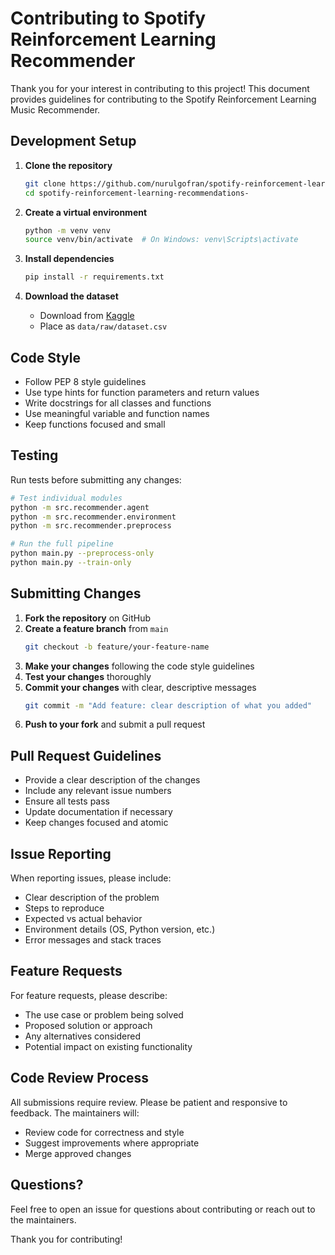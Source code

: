 # Contributing to Spotify Reinforcement Learning Recommender

Thank you for your interest in contributing to this project! This document provides guidelines for contributing to the Spotify Reinforcement Learning Music Recommender.

## Development Setup

1. **Clone the repository**
   ```bash
   git clone https://github.com/nurulgofran/spotify-reinforcement-learning-recommendations-.git
   cd spotify-reinforcement-learning-recommendations-
   ```

2. **Create a virtual environment**
   ```bash
   python -m venv venv
   source venv/bin/activate  # On Windows: venv\Scripts\activate
   ```

3. **Install dependencies**
   ```bash
   pip install -r requirements.txt
   ```

4. **Download the dataset**
   - Download from [Kaggle](https://www.kaggle.com/datasets/zaheenhamidani/ultimate-spotify-tracks-db)
   - Place as `data/raw/dataset.csv`

## Code Style

- Follow PEP 8 style guidelines
- Use type hints for function parameters and return values
- Write docstrings for all classes and functions
- Use meaningful variable and function names
- Keep functions focused and small

## Testing

Run tests before submitting any changes:

```bash
# Test individual modules
python -m src.recommender.agent
python -m src.recommender.environment
python -m src.recommender.preprocess

# Run the full pipeline
python main.py --preprocess-only
python main.py --train-only
```

## Submitting Changes

1. **Fork the repository** on GitHub
2. **Create a feature branch** from `main`
   ```bash
   git checkout -b feature/your-feature-name
   ```
3. **Make your changes** following the code style guidelines
4. **Test your changes** thoroughly
5. **Commit your changes** with clear, descriptive messages
   ```bash
   git commit -m "Add feature: clear description of what you added"
   ```
6. **Push to your fork** and submit a pull request

## Pull Request Guidelines

- Provide a clear description of the changes
- Include any relevant issue numbers
- Ensure all tests pass
- Update documentation if necessary
- Keep changes focused and atomic

## Issue Reporting

When reporting issues, please include:

- Clear description of the problem
- Steps to reproduce
- Expected vs actual behavior
- Environment details (OS, Python version, etc.)
- Error messages and stack traces

## Feature Requests

For feature requests, please describe:

- The use case or problem being solved
- Proposed solution or approach
- Any alternatives considered
- Potential impact on existing functionality

## Code Review Process

All submissions require review. Please be patient and responsive to feedback. The maintainers will:

- Review code for correctness and style
- Suggest improvements where appropriate
- Merge approved changes

## Questions?

Feel free to open an issue for questions about contributing or reach out to the maintainers.

Thank you for contributing!

